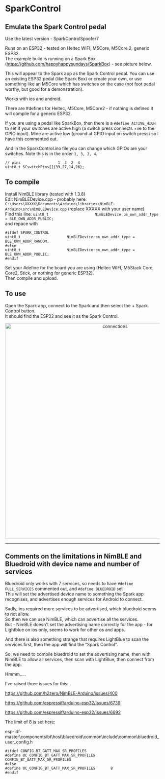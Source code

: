 # SparkControl
## Emulate the Spark Control pedal   

Use the latest version - SparkControlSpoofer7

Runs on an ESP32 - tested on Heltec WIFI, M5Core, M5Core 2, generic ESP32.   
The example build is running on a Spark Box (https://github.com/happyhappysundays/SparkBox) - see picture below.   

This will appear to the Spark app as the Spark Control pedal.  You can use an existing ESP32 pedal (like Spark Box) or create your own, or use something like an M5Core which has switches on the case (not foot pedal worthy, but good for a demonstration).    

Works with ios and android.      

There are #defines for Heltec, M5Core, M5Core2 - if nothing is defined it will compile for a generic ESP32.

If you are using a pedal like SparkBox, then there is a ```#define ACTIVE_HIGH``` to set if your switches are active high (a switch press connects +ve to the GPIO input). Mine are active low (ground at GPIO input on switch press) so I have this commented out.   

And in the SparkControl.ino file you can change which GPIOs are your switches.  Note this is in the order ```1, 3, 2, 4```.
```
// pins                 1  3  2  4
uint8_t SCswitchPins[]{33,27,14,26}; 
```

  
## To compile       
Install NimBLE library (tested with 1.3.8)   
Edit NimBLEDevice.cpp - probably here:  ```C:\Users\XXXXX\Documents\Arduino\libraries\NimBLE-Arduino\src\NimBLEDevice.cpp``` (replace XXXXX with your user name)   
Find this line:
``` uint8_t                     NimBLEDevice::m_own_addr_type = BLE_OWN_ADDR_PUBLIC; ```   
and repace with   
```
#ifdef SPARK_CONTROL
uint8_t                     NimBLEDevice::m_own_addr_type = BLE_OWN_ADDR_RANDOM;
#else
uint8_t                     NimBLEDevice::m_own_addr_type = BLE_OWN_ADDR_PUBLIC;
#endif
```   

Set your #define for the board you are using (Heltec WIFI, M5Stack Core, Core2, Stick, or nothing for generic ESP32).   
Then compile and upload.   

## To use   
Open the Spark app, connect to the Spark and then select the + Spark Control button.    
It should find the ESP32 and see it as the Spark Control.    


<p align="center">
  <img src="https://github.com/paulhamsh/SparkControl/blob/main/SparkBoxSparkControl.jpg" width="700" title="connections">
</p>


-------------------------------------------
## Comments on the limitations in NimBLE and Bluedroid with device name and number of services   

Bluedroid only works with 7 services, so needs to have ```#define FULL_SERVICES``` commented out, and ```#define BLUEDROID``` set  
This will set the advertised device name to something the Spark app recognises, and advertises enough services for Android to connect.   

Sadly, ios required more services to be advertised, which bluedroid seems to not allow.   
So then we can use NimBLE, which can advertise all the services.   
But - NimBLE doesn't set the advertising name correctly for the app - for Lightblue on ios only, seems to work for other os and apps.   

And there is also something strange that requires LightBlue to scan the services first, then the app will find the "Spark Control".   

So, we need to compile bluedroid to set the advertising name, then with NimBLE to allow all services, then scan with LightBlue, then connect from the app.   

Hmmm.....    

I've raised three issues for this:     

https://github.com/h2zero/NimBLE-Arduino/issues/400   

https://github.com/espressif/arduino-esp32/issues/6739

https://github.com/espressif/arduino-esp32/issues/6692

The limit of 8 is set here:

esp-idf-master\components\bt\host\bluedroid\common\include\common\bluedroid_user_config.h

```
#ifdef CONFIG_BT_GATT_MAX_SR_PROFILES
#define UC_CONFIG_BT_GATT_MAX_SR_PROFILES       CONFIG_BT_GATT_MAX_SR_PROFILES
#else
#define UC_CONFIG_BT_GATT_MAX_SR_PROFILES       8
#endif
```
